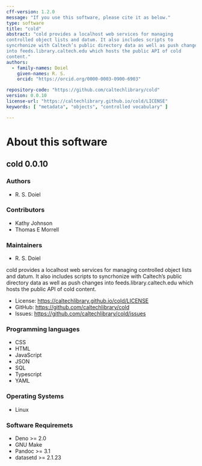 ```yaml
---
cff-version: 1.2.0
message: "If you use this software, please cite it as below."
type: software
title: "cold"
abstract: "cold provides a localhost web services for managing
controlled object lists and datum. It also includes scripts to
syncrhonize with Caltech’s public directory data as well as push changes
into feeds.library.caltech.edu which hosts the public API of cold
content."
authors:
  - family-names: Doiel
    given-names: R. S.
    orcid: "https://orcid.org/0000-0003-0900-6903"

repository-code: "https://github.com/caltechlibrary/cold"
version: 0.0.10
license-url: "https://caltechlibrary.github.io/cold/LICENSE"
keywords: [ "metadata", "objects", "controlled vocabulary" ]

---
```


About this software
===================

## cold 0.0.10

### Authors

- R. S. Doiel

### Contributors

- Kathy Johnson
- Thomas E Morrell

### Maintainers

- R. S. Doiel

cold provides a localhost web services for managing controlled object
lists and datum. It also includes scripts to syncrhonize with Caltech’s
public directory data as well as push changes into
feeds.library.caltech.edu which hosts the public API of cold content.

- License: <https://caltechlibrary.github.io/cold/LICENSE>
- GitHub: <https://github.com/caltechlibrary/cold>
- Issues: <https://github.com/caltechlibrary/cold/issues>


### Programming languages

- CSS
- HTML
- JavaScript
- JSON
- SQL
- Typescript
- YAML

### Operating Systems

- Linux

### Software Requiremets

- Deno &gt;= 2.0
- GNU Make
- Pandoc &gt;= 3.1
- datasetd &gt;= 2.1.23
